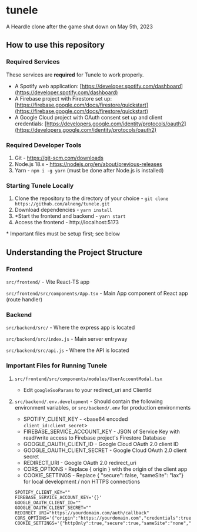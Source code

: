 # tunele

A Heardle clone after the game shut down on May 5th, 2023

## How to use this repository

### Required Services

These services are **required** for Tunele to work properly.

- A Spotify web application: [https://developer.spotify.com/dashboard](https://developer.spotify.com/dashboard)
- A Firebase project with Firestore set up: [https://firebase.google.com/docs/firestore/quickstart](https://firebase.google.com/docs/firestore/quickstart)
- A Google Cloud project with OAuth consent set up and client credentials: [https://developers.google.com/identity/protocols/oauth2](https://developers.google.com/identity/protocols/oauth2)

### Required Developer Tools

1. Git - https://git-scm.com/downloads
2. Node.js 18.x - https://nodejs.org/en/about/previous-releases
3. Yarn - `npm i -g yarn` (must be done after Node.js is installed)

### Starting Tunele Locally

1. Clone the repository to the directory of your choice - `git clone https://github.com/alneng/tunele.git`
2. Download dependencies - `yarn install`
3. \*Start the frontend and backend - `yarn start`
4. Access the frontend - http://localhost:5173

\* Important files must be setup first; see below

## Understanding the Project Structure

### Frontend

`src/frontend/` - Vite React-TS app

`src/frontend/src/components/App.tsx` - Main App component of React app (route handler)

### Backend

`src/backend/src/` - Where the express app is located

`src/backend/src/index.js` - Main server entryway

`src/backend/src/api.js` - Where the API is located

### Important Files for Running Tunele

1. `src/frontend/src/components/modules/UserAccountModal.tsx`

   - Edit `googleSsoParams` to your redirect_uri and ClientId

2. `src/backend/.env.development` - Should contain the following environment variables, or `src/backend/.env` for production environments

   - SPOTIFY_CLIENT_KEY - <base64 encoded `client_id:client_secret`>
   - FIREBASE_SERVICE_ACCOUNT_KEY - JSON of Service Key with read/write access to Firebase project's Firestore Database
   - GOOGLE_OAUTH_CLIENT_ID - Google Cloud OAuth 2.0 client ID
   - GOOGLE_OAUTH_CLIENT_SECRET - Google Cloud OAuth 2.0 client secret
   - REDIRECT_URI - Google OAuth 2.0 redirect_uri
   - CORS_OPTIONS - Replace { origin } with the origin of the client app
   - COOKIE_SETTINGS - Replace { "secure": false, "sameSite": "lax"} for local development / non HTTPS connections

   ```env
   SPOTIFY_CLIENT_KEY=""
   FIREBASE_SERVICE_ACCOUNT_KEY='{}'
   GOOGLE_OAUTH_CLIENT_ID=""
   GOOGLE_OAUTH_CLIENT_SECRET=""
   REDIRECT_URI="https://yourdomain.com/auth/callback"
   CORS_OPTIONS='{"origin":"https://yourdomain.com","credentials":true,"methods":"GET,POST,OPTIONS"}'
   COOKIE_SETTINGS='{"httpOnly":true,"secure":true,"sameSite":"none","path":"/"}'
   ```
